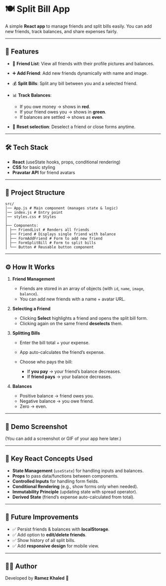 # 🍽️ Split Bill App

A simple **React app** to manage friends and split bills easily. You can add new friends, track balances, and share expenses fairly.

---

## 🚀 Features

- 👥 **Friend List**: View all friends with their profile pictures and balances.
- ➕ **Add Friend**: Add new friends dynamically with name and image.
- 💰 **Split Bills**: Split any bill between you and a selected friend.

- 📊 **Track Balances**:

  - If you owe money → shows in **red**.
  - If your friend owes you → shows in **green**.
  - If balances are settled → shows as **even**.

- 🔄 **Reset selection**: Deselect a friend or close forms anytime.

---

## 🛠️ Tech Stack

- **React** (useState hooks, props, conditional rendering)
- **CSS** for basic styling
- **Pravatar API** for friend avatars

---

## 📂 Project Structure

```
src/
│── App.js # Main component (manages state & logic)
│── index.js # Entry point
│── styles.css # Styles
│
├── Components:
│ ├── FriendList # Renders all friends
│ ├── Friend # Displays single friend with balance
│ ├── FormAddFriend # Form to add new friend
│ ├── FormSplitBill # Form to split bills
│ └── Button # Reusable button component
```
---

## ⚙️ How It Works

1.  **Friend Management**

    - Friends are stored in an array of objects (with `id`, `name`, `image`, `balance`).
    - You can add new friends with a name + avatar URL.

2.  **Selecting a Friend**

    - Clicking **Select** highlights a friend and opens the split bill form.
    - Clicking again on the same friend **deselects** them.

3.  **Splitting Bills**

    - Enter the bill total + your expense.
    - App auto-calculates the friend’s expense.
    - Choose who pays the bill:

      - If **you pay** → your friend’s balance decreases.
      - If **friend pays** → your balance decreases.

4.  **Balances**

    - Positive balance → friend owes you.
    - Negative balance → you owe friend.
    - Zero → even.

---

## 📸 Demo Screenshot

(You can add a screenshot or GIF of your app here later.)

---

## 🧠 Key React Concepts Used

- **State Management** (`useState`) for handling inputs and balances.
- **Props** to pass data/functions between components.
- **Controlled Inputs** for handling form fields.
- **Conditional Rendering** (e.g., show forms only when needed).
- **Immutability Principle** (updating state with spread operator).
- **Derived State** (friend’s expense auto-calculated from total).

---

## 🔮 Future Improvements

- ✅ Persist friends & balances with **localStorage**.
- ✅ Add option to **edit/delete friends**.
- ✅ Show history of all split bills.
- ✅ Add **responsive design** for mobile view.

---

## 👨‍💻 Author

Developed by **Ramez Khaled** 🚀
